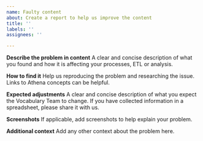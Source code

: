 ```yaml
---
name: Faulty content
about: Create a report to help us improve the content
title: ''
labels: ''
assignees: ''

---
```


**Describe the problem in content**
A clear and concise description of what you found and how it is affecting your processes, ETL or analysis.

**How to find it**
Help us reproducing the problem and researching the issue. Links to Athena concepts can be helpful.

**Expected adjustments**
A clear and concise description of what you expect the Vocabulary Team to change. If you have collected information in a spreadsheet, please share it with us.

**Screenshots**
If applicable, add screenshots to help explain your problem.

**Additional context**
Add any other context about the problem here.
